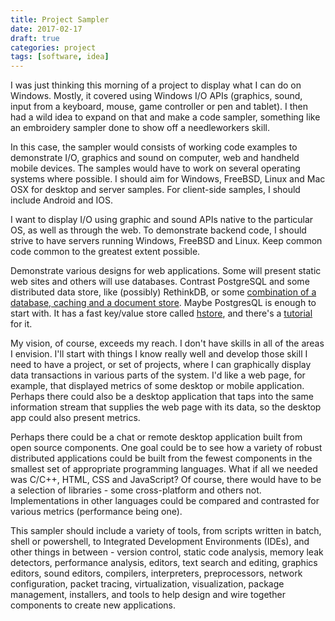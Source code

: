 ```yaml
---
title: Project Sampler
date: 2017-02-17
draft: true
categories: project
tags: [software, idea]
---
```


I was just thinking this morning of a project to display what I can do on Windows. Mostly, it covered using Windows I/O APIs (graphics, sound, input from a keyboard, mouse, game controller or pen and tablet). I then had a wild idea to expand on that and make a code sampler, something like an embroidery sampler done to show off a needleworkers skill.
<!--more-->

In this case, the sampler would consists of working code examples to demonstrate I/O, graphics and sound on computer, web and handheld mobile devices. The samples would have to work on several operating systems where possible. I should aim for Windows, FreeBSD, Linux and Mac OSX for desktop and server samples. For client-side samples, I should include Android and IOS.

I want to display I/O using graphic and sound APIs native to the particular OS, as well as through the web. To demonstrate backend code, I should strive to have servers running Windows, FreeBSD and Linux. Keep common code common to the greatest extent possible.

Demonstrate various designs for web applications. Some will present static web sites and others will use databases. Contrast PostgreSQL and some distributed data store, like (possibly) RethinkDB, or some [combination of a database, caching and a document store](http://www.sarahmei.com/blog/2013/11/11/why-you-should-never-use-mongodb/comment-page-1/). Maybe PostgresQL is enough to start with. It has a fast key/value store called [hstore](https://www.postgresql.org/docs/9.0/static/hstore.html), and there's a [tutorial](http://www.postgresqltutorial.com/postgresql-hstore/) for it.

My vision, of course, exceeds my reach. I don't have skills in all of the areas I envision. I'll start with things I know really well and develop those skill I need to have a project, or set of projects, where I can graphically display data transactions in various parts of the system. I'd like a web page, for example, that displayed metrics of some desktop or mobile application. Perhaps there could also be a desktop application that taps into the same information stream that supplies the web page with its data, so the desktop app could also present metrics.

Perhaps there could be a chat or remote desktop application built from open source components. One goal could be to see how a variety of robust distributed applications could be built from the fewest components in the smallest set of appropriate programming languages. What if all we needed was C/C++, HTML, CSS and JavaScript? Of course, there would have to be a selection of libraries - some cross-platform and others not. Implementations in other languages could be compared and contrasted for various metrics (performance being one).

This sampler should include a variety of tools, from scripts written in batch, shell or powershell, to Integrated Development Environments (IDEs), and other things in between - version control, static code analysis, memory leak detectors, performance analysis, editors, text search and editing, graphics editors, sound editors, compilers, interpreters, preprocessors, network configuration, packet tracing, virtualization, visualization, package management, installers, and tools to help design and wire together components to create new applications.
